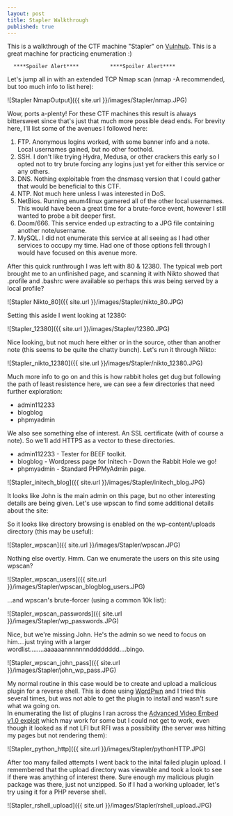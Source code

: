 ```yaml
---
layout: post
title: Stapler Walkthrough
published: true
---
```

This is a walkthrough of the CTF machine "Stapler" on [Vulnhub](https://www.vulnhub.com/entry/stapler-1,150/). This is a great machine for practicing enumeration :)


 
      ****Spoiler Alert****          ****Spoiler Alert****



Let's jump all in with an extended TCP Nmap scan (nmap -A recommended, but too much info to list here):

![Stapler NmapOutput]({{ site.url }}/images/Stapler/nmap.JPG)

Wow, ports a-plenty! For these CTF machines this result is always bittersweet since that's just that much more possible dead ends. For brevity here, I'll list some of the avenues I followed here:
	
1. FTP. Anonymous logins worked, with some banner info and a note. Local usernames gained, but no other foothold.
2. SSH. I don't like trying Hydra, Medusa, or other crackers this early so I opted not to try brute forcing any logins just yet for either this service or any others.
3. DNS. Nothing exploitable from the dnsmasq version that I could gather that would be beneficial to this CTF.
4. NTP. Not much here unless I was interested in DoS.
5. NetBios. Running enum4linux garnered all of the other local usernames. This would have been a great time for a brute-force event, however I still wanted to probe a bit deeper first.
6. Doom/666. This service ended up extracting to a JPG file containing another note/username.
7. MySQL. I did not enumerate this service at all seeing as I had other services to occupy my time. Had one of those options fell through I would have focused on this avenue more.

After this quick runthrough I was left with 80 & 12380. The typical web port brought me to an unfinished page, and scanning it with Nikto showed that .profile and .bashrc were available so perhaps this was being served by a local profile?

![Stapler Nikto_80]({{ site.url }}/images/Stapler/nikto_80.JPG)

Setting this aside I went looking at 12380:

![Stapler_12380]({{ site.url }}/images/Stapler/12380.JPG)

Nice looking, but not much here either or in the source, other than another note (this seems to be quite the chatty bunch). Let's run it through Nikto:

![Stapler_nikto_12380]({{ site.url }}/images/Stapler/nikto_12380.JPG)

Much more info to go on and this is how rabbit holes get dug but following the path of least resistence here, we can see a few directories that need further exploration:
- admin112233
- blogblog
- phpmyadmin

We also see something else of interest. An SSL certificate (with of course a note). So we'll add HTTPS as a vector to these directories.
- admin112233 - Tester for BEEF toolkit.
- blogblog - Wordpress page for Initech - Down the Rabbit Hole we go!
- phpmyadmin - Standard PHPMyAdmin page.

![Stapler_initech_blog]({{ site.url }}/images/Stapler/initech_blog.JPG)

It looks like John is the main admin on this page, but no other interesting details are being given. Let's use wpscan to find some additional details about the site:

So it looks like directory browsing is enabled on the wp-content/uploads directory (this may be useful):

![Stapler_wpscan]({{ site.url }}/images/Stapler/wpscan.JPG)

Nothing else overtly. Hmm. Can we enumerate the users on this site using wpscan?


![Stapler_wpscan_users]({{ site.url }}/images/Stapler/wpscan_blogblog_users.JPG)

...and wpscan's brute-forcer (using a common 10k list):

![Stapler_wpscan_passwords]({{ site.url }}/images/Stapler/wp_passwords.JPG)

Nice, but we're missing John. He's the admin so we need to focus on him....just trying with a larger wordlist........aaaaaannnnnnndddddddd....bingo.

![Stapler_wpscan_john_pass]({{ site.url }}/images/Stapler/john_wp_pass.JPG)

My normal routine in this case would be to create and upload a malicious plugin for a reverse shell. This is done using [WordPwn](https://github.com/wetw0rk/malicious-wordpress-plugin) and I tried this several times, but was not able to get the plugin to install and wasn't sure what wa going on.  
In enumerating the list of plugins I ran across the [Advanced Video Embed v1.0 exploit](https://www.exploit-db.com/exploits/39646/) which may work for some but I could not get to work, even though it looked as if not LFI but RFI was a possibility (the server was hitting my pages but not rendering them):

![Stapler_python_http]({{ site.url }}/images/Stapler/pythonHTTP.JPG)

After too many failed attempts I went back to the inital failed plugin upload. I remembered that the upload directory was viewable and took a look to see if there was anything of interest there. Sure enough my malicious plugin package was there, just not unzipped. So if I had a working uploader, let's try using it for a PHP reverse shell.

![Stapler_rshell_upload]({{ site.url }}/images/Stapler/rshell_upload.JPG)











